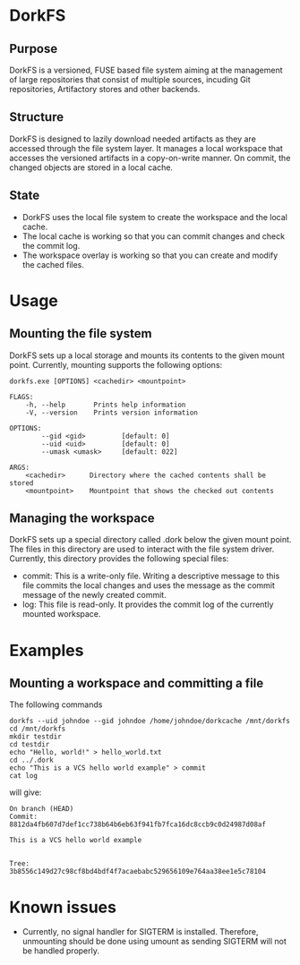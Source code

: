 DorkFS
======

Purpose
-------

DorkFS is a versioned, FUSE based file system aiming at the management of large repositories that consist of multiple
sources, incuding Git repositories, Artifactory stores and other backends.

Structure
---------

DorkFS is designed to lazily download needed artifacts as they are accessed through the file system layer. It manages a
local workspace that accesses the versioned artifacts in a copy-on-write manner. On commit, the changed objects are
stored in a local cache.

State
-----

* DorkFS uses the local file system to create the workspace and the local cache.
* The local cache is working so that you can commit changes and check the commit log.
* The workspace overlay is working so that you can create and modify the cached files.

Usage
=====

Mounting the file system
------------------------

DorkFS sets up a local storage and mounts its contents to the given mount point. Currently, mounting supports the
following options:
```
dorkfs.exe [OPTIONS] <cachedir> <mountpoint>

FLAGS:
    -h, --help       Prints help information
    -V, --version    Prints version information

OPTIONS:
        --gid <gid>         [default: 0]
        --uid <uid>         [default: 0]
        --umask <umask>     [default: 022]

ARGS:
    <cachedir>      Directory where the cached contents shall be stored
    <mountpoint>    Mountpoint that shows the checked out contents
```

Managing the workspace
----------------------

DorkFS sets up a special directory called .dork below the given mount point. The files in this directory are used to
interact with the file system driver. Currently, this directory provides the following special files:
* commit: This is a write-only file. Writing a descriptive message to this file commits the local changes and uses the
  message as the commit message of the newly created commit.
* log: This file is read-only. It provides the commit log of the currently mounted workspace.

Examples
========

Mounting a workspace and committing a file
------------------------------------------

The following commands

```
dorkfs --uid johndoe --gid johndoe /home/johndoe/dorkcache /mnt/dorkfs
cd /mnt/dorkfs
mkdir testdir
cd testdir
echo "Hello, world!" > hello_world.txt
cd ../.dork
echo "This is a VCS hello world example" > commit
cat log
```

will give:

```
On branch (HEAD)
Commit: 8812da4fb607d7def1cc738b64b6eb63f941fb7fca16dc8ccb9c0d24987d08af

This is a VCS hello world example


Tree:   3b8556c149d27c98cf8bd4bdf4f7acaebabc529656109e764aa38ee1e5c78104
```

Known issues
============

* Currently, no signal handler for SIGTERM is installed. Therefore, unmounting should be done using umount as sending
  SIGTERM will not be handled properly.
